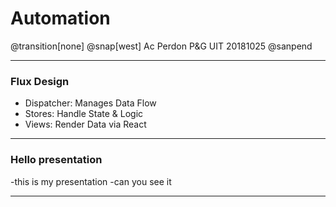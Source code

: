 # Automation
@transition[none]
@snap[west]
Ac Perdon
P&G UIT
20181025
@sanpend


---

### Flux Design

- Dispatcher: Manages Data Flow
- Stores: Handle State & Logic
- Views: Render Data via React

---
### Hello presentation

-this is my presentation
-can you see it

---
